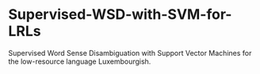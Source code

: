 # Supervised-WSD-with-SVM-for-LRLs
Supervised Word Sense Disambiguation with Support Vector Machines for the low-resource language Luxembourgish.
